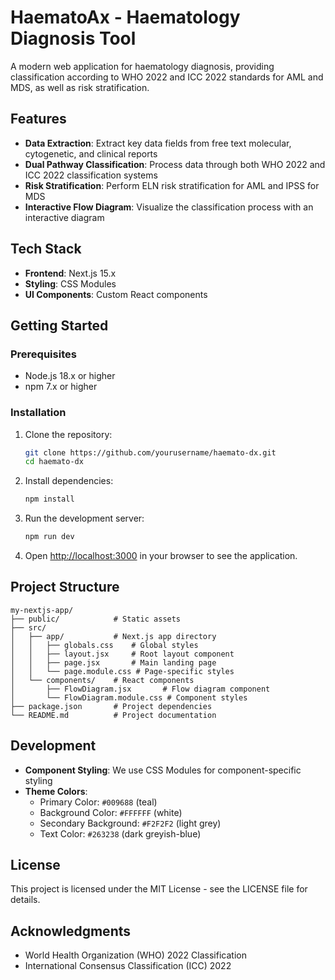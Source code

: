 # HaematoAx - Haematology Diagnosis Tool

A modern web application for haematology diagnosis, providing classification according to WHO 2022 and ICC 2022 standards for AML and MDS, as well as risk stratification.

## Features

- **Data Extraction**: Extract key data fields from free text molecular, cytogenetic, and clinical reports
- **Dual Pathway Classification**: Process data through both WHO 2022 and ICC 2022 classification systems
- **Risk Stratification**: Perform ELN risk stratification for AML and IPSS for MDS
- **Interactive Flow Diagram**: Visualize the classification process with an interactive diagram

## Tech Stack

- **Frontend**: Next.js 15.x
- **Styling**: CSS Modules
- **UI Components**: Custom React components

## Getting Started

### Prerequisites

- Node.js 18.x or higher
- npm 7.x or higher

### Installation

1. Clone the repository:
   ```bash
   git clone https://github.com/yourusername/haemato-dx.git
   cd haemato-dx
   ```

2. Install dependencies:
   ```bash
   npm install
   ```

3. Run the development server:
   ```bash
   npm run dev
   ```

4. Open [http://localhost:3000](http://localhost:3000) in your browser to see the application.

## Project Structure

```
my-nextjs-app/
├── public/            # Static assets
├── src/
│   ├── app/           # Next.js app directory
│   │   ├── globals.css    # Global styles
│   │   ├── layout.jsx     # Root layout component
│   │   ├── page.jsx       # Main landing page
│   │   └── page.module.css # Page-specific styles
│   └── components/    # React components
│       ├── FlowDiagram.jsx       # Flow diagram component
│       └── FlowDiagram.module.css # Component styles
├── package.json       # Project dependencies
└── README.md          # Project documentation
```

## Development

- **Component Styling**: We use CSS Modules for component-specific styling
- **Theme Colors**:
  - Primary Color: `#009688` (teal)
  - Background Color: `#FFFFFF` (white)
  - Secondary Background: `#F2F2F2` (light grey)
  - Text Color: `#263238` (dark greyish-blue)

## License

This project is licensed under the MIT License - see the LICENSE file for details.

## Acknowledgments

- World Health Organization (WHO) 2022 Classification
- International Consensus Classification (ICC) 2022 